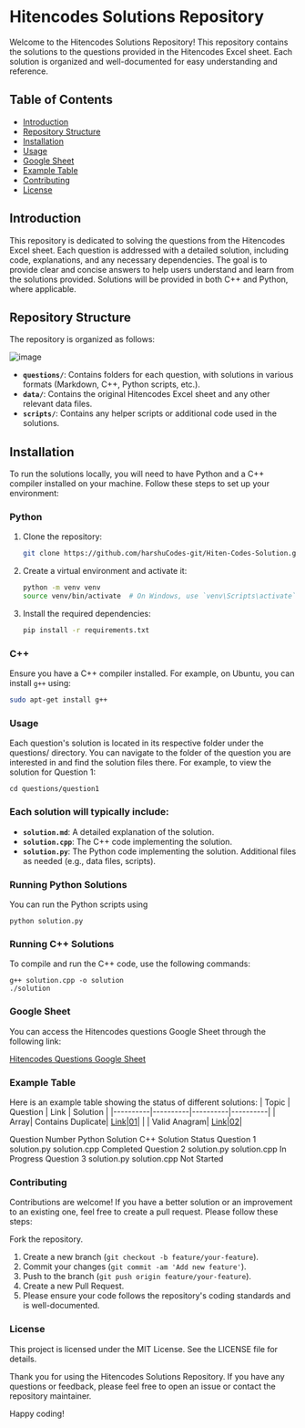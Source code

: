# Hitencodes Solutions Repository

Welcome to the Hitencodes Solutions Repository! This repository contains the solutions to the questions provided in the Hitencodes Excel sheet. Each solution is organized and well-documented for easy understanding and reference.

## Table of Contents

- [Introduction](#introduction)
- [Repository Structure](#repository-structure)
- [Installation](#installation)
- [Usage](#usage)
- [Google Sheet](#google-sheet)
- [Example Table](#example-table)
- [Contributing](#contributing)
- [License](#license)

## Introduction

This repository is dedicated to solving the questions from the Hitencodes Excel sheet. Each question is addressed with a detailed solution, including code, explanations, and any necessary dependencies. The goal is to provide clear and concise answers to help users understand and learn from the solutions provided. Solutions will be provided in both C++ and Python, where applicable.

## Repository Structure

The repository is organized as follows:


![image](https://github.com/harshuCodes-git/Hiten-Codes-Solution/assets/107762558/33189015-f509-4007-9cfb-0aa8e12a5580)







- **`questions/`**: Contains folders for each question, with solutions in various formats (Markdown, C++, Python scripts, etc.).
- **`data/`**: Contains the original Hitencodes Excel sheet and any other relevant data files.
- **`scripts/`**: Contains any helper scripts or additional code used in the solutions.

## Installation

To run the solutions locally, you will need to have Python and a C++ compiler installed on your machine. Follow these steps to set up your environment:

### Python

1. Clone the repository:
    ```bash
    git clone https://github.com/harshuCodes-git/Hiten-Codes-Solution.git
    
    ```

2. Create a virtual environment and activate it:
    ```bash
    python -m venv venv
    source venv/bin/activate  # On Windows, use `venv\Scripts\activate`
    ```

3. Install the required dependencies:
    ```bash
    pip install -r requirements.txt
    ```

### C++

Ensure you have a C++ compiler installed. For example, on Ubuntu, you can install `g++` using:
```bash
sudo apt-get install g++
```

### Usage

Each question's solution is located in its respective folder under the questions/ directory. You can navigate to the folder of the question you are interested in and find the solution files there.
For example, to view the solution for Question 1:

```
cd questions/question1

```

### Each solution will typically include:

- **`solution.md`**: A detailed explanation of the solution.
- **`solution.cpp`**: The C++ code implementing the solution.
- **`solution.py`**: The Python code implementing the solution.
Additional files as needed (e.g., data files, scripts).

### Running Python Solutions
You can run the Python scripts using

```
python solution.py

```
### Running C++ Solutions
To compile and run the C++ code, use the following commands:

```
g++ solution.cpp -o solution
./solution

```

### Google Sheet
You can access the Hitencodes questions Google Sheet through the following link:

[Hitencodes Questions Google Sheet](https://docs.google.com/spreadsheets/d/1xCWs91-05XIlOSqCubqc8OKebLWDnpSl9cMkLICXuT8/edit?usp=sharing)


### Example Table
Here is an example table showing the status of different solutions:
| Topic | Question | Link | Solution |
|----------|----------|----------|----------|
| Array| Contains Duplicate| [Link](https://leetcode.com/problems/contains-duplicate/)|[01](https://github.com/harshuCodes-git/Hiten-Codes-Solution/blob/main/Array/01_Contains%20Duplicate.cpp)|
| | Valid Anagram| [Link](https://leetcode.com/problems/valid-anagram/)|[02]()|


Question Number	Python Solution	C++ Solution	Status
Question 1	solution.py	solution.cpp	Completed
Question 2	solution.py	solution.cpp	In Progress
Question 3	solution.py	solution.cpp	Not Started

### Contributing
Contributions are welcome! If you have a better solution or an improvement to an existing one, feel free to create a pull request. Please follow these steps:

Fork the repository.
1.	Create a new branch (```git checkout -b feature/your-feature```).
2.	Commit your changes (```git commit -am 'Add new feature'```).
3.	Push to the branch (```git push origin feature/your-feature```).
4.	Create a new Pull Request.
5.	Please ensure your code follows the repository's coding standards and is well-documented.


### License
This project is licensed under the MIT License. See the LICENSE file for details.

Thank you for using the Hitencodes Solutions Repository. If you have any questions or feedback, please feel free to open an issue or contact the repository maintainer.

Happy coding!






